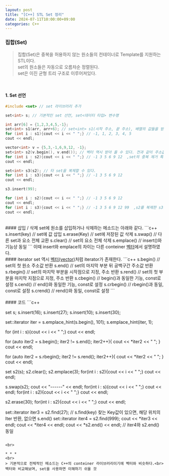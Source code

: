 ```yaml
---
layout: post
title: "[C++] STL Set 정리"
date: 2024-07-11T10:00:00+09:00
categories: C++
---
```

### 집합(Set)
> 집합(Set)은 중복을 허용하지 않는 원소들의 컨테이너로 Template를 지원하는 STL이다.<br>
 set의 원소들은 자동으로 오름차순 정렬된다.<br>
 set은 이진 균형 트리 구조로 이루어져있다.
<br>

#### 1. Set 선언
```c++
#include <set> // set 라이브러리 추가

set<int> s; // 기본적인 set 선언, set<데이터 타입> 변수명

int arr[6] = {1,2,3,4,5,-1};
set<int> s1(arr, arr+6); // set<int> s1(시작 주소, 끝 주소), 배열의 값들을 받아 올 수 있다.
for (int i : s1){cout << i << " ";} // -1, 1, 2, 3, 4, 5
cout << endl;

vector<int> v = {5,3,-1,6,9,12, -1};
set<int> s2(v.begin(), v.end()); // 벡터 역시 받아 올 수 있다. 전과 같이 주소값으로 받아올 수 있다.
for (int i : s2){cout << i << " ";} // -1 3 5 6 9 12  ,set의 중복 제거 특성상 -1이 하나만 들어간다.
cout << endl;

set<int> s3(s2); // 타 set을 복제할 수 있다.
for (int i : s3){cout << i << " ";} // -1 3 5 6 9 12
cout << endl;

s3.insert(99);

for (int i : s2){cout << i << " ";} // -1 3 5 6 9 12 
cout << endl;
for (int i : s3){cout << i << " ";} // -1 3 5 6 9 12 99  ,s2를 복제한 s3는 주소 참조가 아닌 자체 메모리 복사이다.
cout << endl;

```

<br>
#### 삽입 / 삭제
set에 원소를 삽입하거나 삭제하는 메소드는 아래와 같다.
```c++
s.insert(key) // set에 값 삽입
s.erase(Key) // set에 저장된 값 삭제
s.swap() // 다른 set과 요소 전체 교환
s.clear() // set의 요소 전체 삭제
s.emplace() // insert()와 기능상 동일
```
이때 insert와 emplace의 차이는 다른 conteiner <a href = "/c++/2024/07/10/cpp2.html">벡터</a>에서 설명하였다.
<br>
#### iterator
set 역시 <a href = "/c++/2024/07/10/cpp2.html">벡터(vector)</a>처럼 iterator가 존재한다.
```c++
s.begin() // set의 첫 원소 주소값 반환
s.end() // set의 마지막 부분 뒤 공백구간 주소값 반환
s.rbegin() // set의 마지막 부분을 시작점으로 지정, 주소 반환
s.rend() // set의 첫 부분을 마지막 지점으로 지정, 주소 반환
s.cbegin() // begin()과 동일한 기능, const로 설정
s.cend() // end()와 동일한 기능, const로 설정
s.crbegin() // rbegin()과 동일, const로 설정
s.crend() // rend()와 동일, const로 설정
```

<br>
<br>
#### 코드
```c++

set<int> s;
s.insert(16);
s.insert(27);
s.insert(10);
s.insert(30);

set<int>::iterator iter = s.emplace_hint(s.begin(), 101);
s.emplace_hint(iter, 1);

for (int i : s){cout << i << " ";}
cout << endl;

for (auto iter2 = s.begin(); iter2 != s.end(); iter2++){
    cout << *iter2 << " ";
}
cout << endl;

for (auto iter2 = s.rbegin(); iter2 != s.rend(); iter2++){
    cout << *iter2 << " ";
}
cout << endl;

set<int> s2(s);
s2.clear();
s2.emplace(3);
for(int i : s2){cout << i << " ";}
cout << endl;

s.swap(s2);
cout << "------" << endl;
for(int i : s){cout << i << " ";} cout << endl;
for(int i : s2){cout << i << " ";} cout << endl;

s2.erase(30);
for(int i : s2){cout << i << " ";} cout << endl;

set<int>::iterator iter3 = s2.find(27); // s.find(key) 찾는 Key값이 있으면, 해당 위치의 Iter 반환, 없으면 s.end()
set<int>::iterator iter4 = s2.find(999);
cout << *iter3 << endl;
cout << *iter4 << endl;
cout << *s2.end() << endl; // iter4와 s2.end() 동일

```

<br>

* * *
<br>
> 기본적으로 전체적인 메소드는 C++의 conteiner 라이브러리이기에 벡터와 비슷하다.<br>
벡터와 비교해보며, set을 사용하면 이해하기 쉬울 것